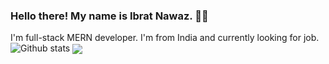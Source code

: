 ### Hello there! My name is Ibrat Nawaz. 👋🤓
I'm full-stack MERN developer. I'm from India and currently looking for job.
![Github stats](https://github-readme-stats.vercel.app/api?username=nawazibrat&theme=merko)
<img align="center" src="https://github-readme-stats.vercel.app/api/top-langs/?username=nawazibrat&theme=tokyonight" />
